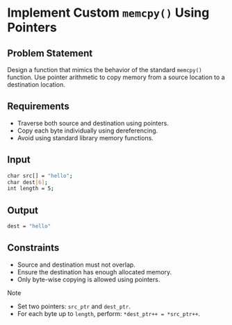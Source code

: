 # Implement Custom `memcpy()` Using Pointers

## Problem Statement

Design a function that mimics the behavior of the standard `memcpy()` function. Use pointer arithmetic to copy memory from a source location to a destination location.

## Requirements

- Traverse both source and destination using pointers.
- Copy each byte individually using dereferencing.
- Avoid using standard library memory functions.

## Input

```bash
char src[] = "hello";
char dest[6];
int length = 5;
```

## Output

```bash
dest = "hello"
```

## Constraints

- Source and destination must not overlap.
- Ensure the destination has enough allocated memory.
- Only byte-wise copying is allowed using pointers.

> [!NOTE]
>
> - Set two pointers: `src_ptr` and `dest_ptr`.
> - For each byte up to `length`, perform: `*dest_ptr++ = *src_ptr++`.
